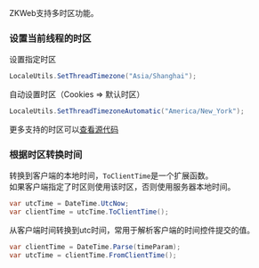 ZKWeb支持多时区功能。<br/>

### 设置当前线程的时区

设置指定时区
``` csharp
LocaleUtils.SetThreadTimezone("Asia/Shanghai");
```

自动设置时区（Cookies => 默认时区）
``` csharp
LocaleUtils.SetThreadTimezoneAutomatic("America/New_York");
```

更多支持的时区可以[查看源代码](https://github.com/zkweb-framework/ZKWeb/blob/master/ZKWeb/ZKWebStandard/Utils/LocaleUtils.cs)

### 根据时区转换时间

转换到客户端的本地时间，`ToClientTime`是一个扩展函数。<br/>
如果客户端指定了时区则使用该时区，否则使用服务器本地时间。<br/>
``` csharp
var utcTime = DateTime.UtcNow;
var clientTime = utcTime.ToClientTime();
```

从客户端时间转换到utc时间，常用于解析客户端的时间控件提交的值。
``` csharp
var clientTime = DateTime.Parse(timeParam);
var utcTime = clientTime.FromClientTime();
```
